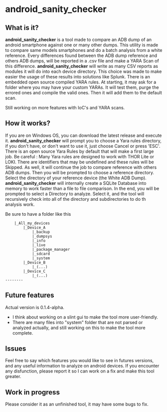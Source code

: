 # android_sanity_checker

## What is it?
**android_sanity_checker** is a tool made to compare an ADB dump of an android smartphone against one or many other dumps.
This utility is made to compare same models smartphones and do a batch analysis from a white reference.
Every differences found between the ADB dump reference and others ADB dumps, will be reported in a .csv file and make a YARA Scan of this difference.
**android_sanity_checker** will write as many CSV reports as modules it will do into each device directory.
This choice was made to make easier the usage of these results into solutions like Splunk.
There is an embedded open source compiled YARA rules. At starting, it may ask for a folder where you may have your custom YARAs.
It will test them, purge the errored ones and compile the valid ones. Then it will add them to the default scan.

Still working on more features with IoC's and YARA scans.

## How it works?
If you are on Windows OS, you can download the latest release and execute it.
**android_sanity_checker** will prompt you to choose a Yara rules directory, if you don't have, or don't want to use it, just choose Cancel or press 'ESC'.
There is an open source Yara Rules by default that will make a first large job.
Be careful : Many Yara rules are designed to work with THOR Lite or LOKI. There are identifiers that may be undefined and these rules will be Skipped.
As well, it will continue the job to compare reference with others ADB dumps.
Then you will be prompted to choose a reference directory. Select the directory of your reference device (the White ADB Dump). **android_sanity_checker** will internally create a SQLite Database into memory to work faster than a file to file comparison.
In the end, you will be prompted to select a Directory to analyze. Select it, and the tool will recursively check into all of the directory and subdirectories to do th analysis work.

Be sure to have a folder like this
```
    |_All_my_devices
        |_Device_A
            |_backup
            |_dumpsys
            |_info
            |_live
            |_package_manager
            |_sdcard
            |_system
        |_Device_B
            |_(...)
        |_Device_C
            |_(...)
--------
```

## Future features
Actual version is 0.1.4-alpha.
- I think about working on a slint gui to make the tool more user-friendly.
- There are many files into "system" folder that are not parsed or analyzed actually, and still working on this to make the tool more complete.

## Issues
Feel free to say which features you would like to see in futures versions, and any useful information to analyze on android devices.
If you encounter any disfunction, please report it so I can work on a fix and make this tool greater.

## Work in progress
Please consider it as an unfinished tool, it may have some bugs to fix.